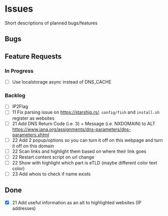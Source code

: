 # Issues

Short descriptions of planned bugs/features

## Bugs

## Feature Requests

### In Progress

* [ ] Use localstorage async instead of DNS_CACHE

### Backlog

* [ ] IP2Flag
* [ ] 11 Fix parsing issue on https://starship.rs/. `config/fish` and `install.sh` register as websites
* [ ] 21 Add DNS Return Code (i.e. 3) + Message (i.e. NXDOMAIN) to ALT https://www.iana.org/assignments/dns-parameters/dns-parameters.xhtml
* [ ] 22 Add 2 popup/options so you can turn it off on this webpage and turn it off on this domain
* [ ] 22 Scan links and highlight them based on where their link goes
* [ ] 22 Restart content script on url change
* [ ] 22 Show with highlight which part is eTLD (maybe different color text color)
* [ ] 23 Add whois to check if name exists

## Done

* [X] 21 Add useful information as an alt to highlighted websites (IP addresses)
